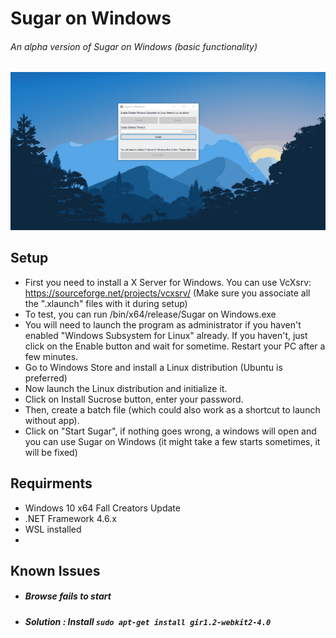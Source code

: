 # Sugar on Windows

###### An alpha version of Sugar on Windows (basic functionality)

![Alt Text](https://github.com/Hrishi1999/Sugar-on-Windows/blob/master/Images/SOW.gif?raw=true)

## Setup

* First you need to install a X Server for Windows. You can use VcXsrv: https://sourceforge.net/projects/vcxsrv/ (Make sure you associate all the ".xlaunch" files with it during setup)
* To test, you can run /bin/x64/release/Sugar on Windows.exe
* You will need to launch the program as administrator if you haven't enabled "Windows Subsystem for Linux" already. If you haven't, just click on the Enable button and wait for sometime. Restart your PC after a few minutes.
* Go to Windows Store and install a Linux distribution (Ubuntu is preferred)
* Now launch the Linux distribution and initialize it.
* Click on Install Sucrose button, enter your password. 
* Then, create a batch file (which could also work as a shortcut to launch without app). 
* Click on "Start Sugar", if nothing goes wrong, a windows will open and you can use Sugar on Windows (it might take a few starts sometimes, it will be fixed)

## Requirments

* Windows 10 x64 Fall Creators Update
* .NET Framework 4.6.x
* WSL installed
* 
## Known Issues

* ##### Browse fails to start
* ##### Solution : Install ```sudo apt-get install gir1.2-webkit2-4.0```


